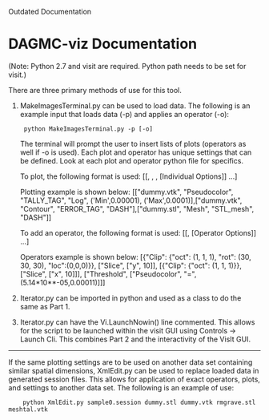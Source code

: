 Outdated Documentation


DAGMC-viz Documentation
=======================

(Note: Python 2.7 and visit are required. Python path needs to be set for visit.)

There are three primary methods of use for this tool.

1. MakeImagesTerminal.py can be used to load data. The following is an example input that loads data (-p) and applies an operator (-o):
	
		python MakeImagesTerminal.py -p [-o]

    The terminal will prompt the user to insert lists of plots (operators as well if -o is used). Each plot and operator has unique settings that can be defined. Look at each plot and operator python file for specifics.

    To plot, the following format is used:
        [[<File>, <PlotType>, <Variable>, [Individual Options]] ...]

    Plotting example is shown below:
        [["dummy.vtk", "Pseudocolor", "TALLY_TAG", "Log", ('Min',0.00001), ('Max',0.0001)],["dummy.vtk", "Contour", "ERROR_TAG", "DASH"],["dummy.stl", "Mesh", "STL_mesh", "DASH"]]

    To add an operator, the following format is used:
        [[<Operator Type>, [Operator Options]] ...]

    Operators example is shown below:
        [{"Clip": {"oct": (1, 1, 1), "rot": (30, 30, 30), "loc":(0,0,0)}},
             ["Slice", ["y", 10]], [{"Clip": {"oct": (1, 1, 1)}}, ["Slice", ["x", 10]]],
             ["Threshold", ["Pseudocolor", "=", (5.14*10**-05,0.00011)]]]

2. Iterator.py can be imported in python and used as a class to do the same as Part 1.

3. Iterator.py can have the Vi.LaunchNowin() line commented. This allows for the script to be launched within the visit GUI using Controls -> Launch Cli. This combines Part 2 and the interactivity of the VisIt GUI.

----------------------------------------

If the same plotting settings are to be used on another data set containing similar spatial dimensions, XmlEdit.py can be used to replace loaded data in generated session files. This allows for application of exact operators, plots, and settings to another data set. The following is an example of use:

		python XmlEdit.py sample0.session dummy.stl dummy.vtk rmgrave.stl meshtal.vtk